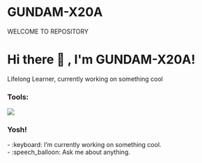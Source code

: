 # GUNDAM-X20A
WELCOME TO REPOSITORY
# <summary><strong>Hi there :wave: , I'm GUNDAM-X20A!</strong></summary>
Lifelong Learner, currently working on something cool


### <summary><strong>Tools:</strong></summary>
<p>
    <img src="https://img.shields.io/badge/Text%20Editor-Visual%20Studio%20Code-blue?&logo=visual%20studio%20code&logoColor=blue" />
</p>

### <summary><strong>Yosh!</strong></summary>
<p>
    - :keyboard: I’m currently working on something cool. </br>
    - :speech_balloon: Ask me about anything.</br>

 
